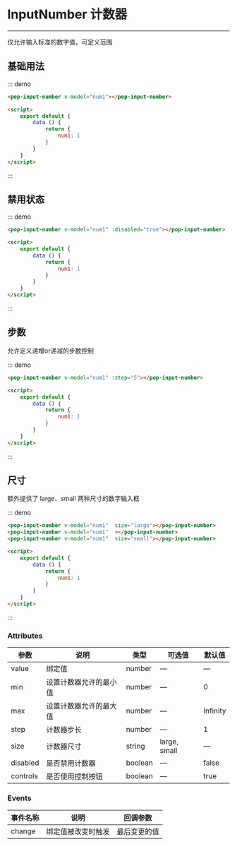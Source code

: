 <script>
    export default {
        data () {
            return {
                num1: 1
            }
        }
    }
</script>
# InputNumber 计数器

---
仅允许输入标准的数字值，可定义范围

## 基础用法
<div class="demo-block">
    <pop-input-number v-model="num1" :max="20" :min="2"></pop-input-number>
</div>

::: demo
``` html
<pop-input-number v-model="num1"></pop-input-number>

<script>
    export default {
        data () {
            return {
                num1: 1
            }
        }
    }
</script>
```
:::

## 禁用状态

<div class="demo-block">
    <pop-input-number v-model="num1" :disabled="true"></pop-input-number>
</div>

::: demo
``` html
<pop-input-number v-model="num1" :disabled="true"></pop-input-number>

<script>
    export default {
        data () {
            return {
                num1: 1
            }
        }
    }
</script>
```
:::

## 步数
允许定义递增or递减的步数控制

<div class="demo-block">
    <pop-input-number v-model="num1" :step="5"></pop-input-number>
</div>

::: demo
``` html
<pop-input-number v-model="num1" :step="5"></pop-input-number>

<script>
    export default {
        data () {
            return {
                num1: 1
            }
        }
    }
</script>
```
:::

## 尺寸
额外提供了 large、small 两种尺寸的数字输入框

<div class="demo-block">
    <pop-input-number v-model="num1"  size="large"></pop-input-number>
    <pop-input-number v-model="num1"  ></pop-input-number>
    <pop-input-number v-model="num1"  size="small"></pop-input-number>
</div>

::: demo
``` html
<pop-input-number v-model="num1"  size="large"></pop-input-number>
<pop-input-number v-model="num1"  ></pop-input-number>
<pop-input-number v-model="num1"  size="small"></pop-input-number>

<script>
    export default {
        data () {
            return {
                num1: 1
            }
        }
    }
</script>
```
:::

### Attributes
| 参数      | 说明          | 类型      | 可选值                           | 默认值  |
|----------|-------------- |----------|--------------------------------  |-------- |
| value    | 绑定值         | number | — | — |
| min      | 设置计数器允许的最小值 | number | — | 0 |
| max      | 设置计数器允许的最大值 | number | — | Infinity |
| step     | 计数器步长           | number   | — | 1 |
| size     | 计数器尺寸           | string   | large, small | — |
| disabled | 是否禁用计数器        | boolean | — | false |
| controls | 是否使用控制按钮        | boolean | — | true |

### Events
| 事件名称 | 说明 | 回调参数 |
|---------|--------|---------|
| change | 绑定值被改变时触发 | 最后变更的值 |
